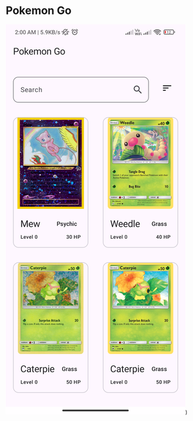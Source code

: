 # Pokemon Go
![Pokemon Go Homepage](https://github.com/vikashprajapati/pokemongo/blob/main/Screenshot_20240909_020017.png))
